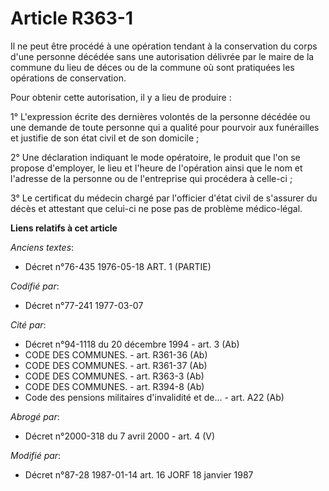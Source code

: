 # Article R363-1

Il ne peut être procédé à une opération tendant à la conservation du corps d'une personne décédée sans une autorisation
délivrée par le maire de la commune du lieu de déces ou de la commune où sont pratiquées les opérations de conservation.

Pour obtenir cette autorisation, il y a lieu de produire :

1° L'expression écrite des dernières volontés de la personne décédée ou une demande de toute personne qui a qualité pour
pourvoir aux funérailles et justifie de son état civil et de son domicile ;

2° Une déclaration indiquant le mode opératoire, le produit que l'on se propose d'employer, le lieu et l'heure de l'opération
ainsi que le nom et l'adresse de la personne ou de l'entreprise qui procédera à celle-ci ;

3° Le certificat du médecin chargé par l'officier d'état civil de s'assurer du décès et attestant que celui-ci ne pose pas de
problème médico-légal.

**Liens relatifs à cet article**

_Anciens textes_:

  - Décret n°76-435 1976-05-18 ART. 1 (PARTIE)

_Codifié par_:

  - Décret n°77-241 1977-03-07

_Cité par_:

  - Décret n°94-1118 du 20 décembre 1994 - art. 3 (Ab)
  - CODE DES COMMUNES. - art. R361-36 (Ab)
  - CODE DES COMMUNES. - art. R361-37 (Ab)
  - CODE DES COMMUNES. - art. R363-3 (Ab)
  - CODE DES COMMUNES. - art. R394-8 (Ab)
  - Code des pensions militaires d'invalidité et de... - art. A22 (Ab)

_Abrogé par_:

  - Décret n°2000-318 du 7 avril 2000 - art. 4 (V)

_Modifié par_:

  - Décret n°87-28 1987-01-14 art. 16 JORF 18 janvier 1987
